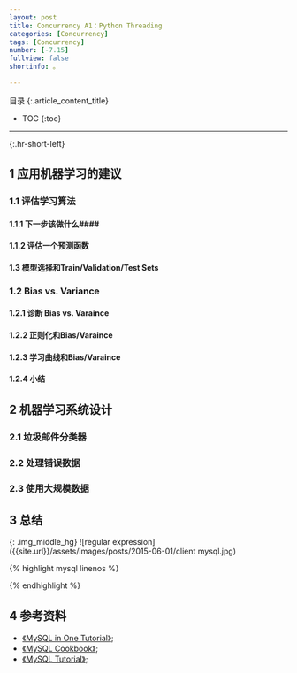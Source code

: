 ```yaml
---
layout: post
title: Concurrency A1：Python Threading
categories: [Concurrency]
tags: [Concurrency]
number: [-7.15]
fullview: false
shortinfo: 。

---
```

目录
{:.article_content_title}


* TOC
{:toc}

---
{:.hr-short-left}

## 1 应用机器学习的建议 ##

### 1.1 评估学习算法 ###

#### 1.1.1 下一步该做什么####

#### 1.1.2 评估一个预测函数 ####

#### 1.3 模型选择和Train/Validation/Test Sets ####

### 1.2 Bias vs. Variance ### 

#### 1.2.1 诊断 Bias vs. Varaince ####

#### 1.2.2 正则化和Bias/Varaince ####

#### 1.2.3 学习曲线和Bias/Varaince ####

#### 1.2.4 小结 ####

## 2 机器学习系统设计 ##

### 2.1 垃圾邮件分类器 ###

### 2.2 处理错误数据 ###

### 2.3 使用大规模数据 ###


## 3 总结 ##


{: .img_middle_hg}
![regular expression]({{site.url}}/assets/images/posts/2015-06-01/client mysql.jpg)

{% highlight mysql linenos %}

{% endhighlight %}

## 4 参考资料 ##
- [《MySQL in One Tutorial》](https://www.youtube.com/watch?v=yPu6qV5byu4);
- [《MySQL Cookbook》](https://www.amazon.com/MySQL-Cookbook-Paul-DuBois/dp/059652708X/ref=sr_1_2?ie=UTF8&qid=1469005314&sr=8-2&keywords=mysql+cookbook);
- [《MySQL Tutorial》](http://www.tutorialspoint.com/mysql/);





